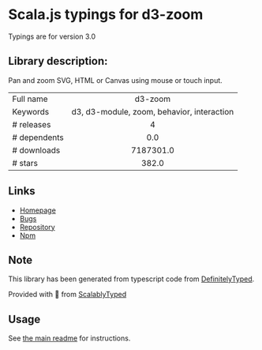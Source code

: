 
# Scala.js typings for d3-zoom

Typings are for version 3.0

## Library description:
Pan and zoom SVG, HTML or Canvas using mouse or touch input.

|                    |                 |
| ------------------ | :-------------: |
| Full name          | d3-zoom |
| Keywords           | d3, d3-module, zoom, behavior, interaction |
| # releases         | 4 |
| # dependents       | 0.0 |
| # downloads        | 7187301.0 |
| # stars            | 382.0 |

## Links
- [Homepage](https://d3js.org/d3-zoom/)
- [Bugs](https://github.com/d3/d3-zoom/issues)
- [Repository](https://github.com/d3/d3-zoom)
- [Npm](https://www.npmjs.com/package/d3-zoom)
    


## Note
This library has been generated from typescript code from [DefinitelyTyped](https://definitelytyped.org).

Provided with :purple_heart: from [ScalablyTyped](https://github.com/oyvindberg/ScalablyTyped)

## Usage
See [the main readme](../../readme.md) for instructions.


